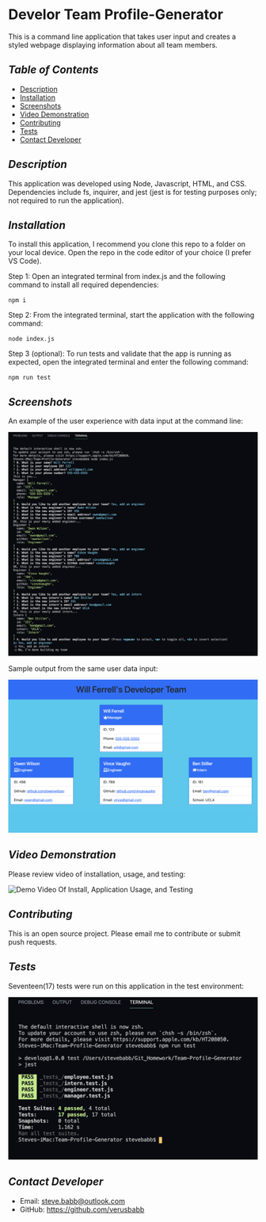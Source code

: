 # Develor Team Profile-Generator
This is a command line application that takes user input and creates a styled webpage displaying information 
about all team members.

## *Table of Contents*

- [Description](#description)
- [Installation](#installation)
- [Screenshots](#screenshots)
- [Video Demonstration](#Video-Demonstration)
- [Contributing](#contributing)
- [Tests](#tests)
- [Contact Developer](#Contact-Developer)

## *Description*
This application was developed using Node, Javascript, HTML, and CSS.  Dependencies include fs, inquirer, and 
jest (jest is for testing purposes only; not required to run the application).

## *Installation*
To install this application, I recommend you clone this repo to a folder on your local device.  Open the repo
in the code editor of your choice (I prefer VS Code).  

Step 1: Open an integrated terminal from index.js and the following command to install all required dependencies:
```
npm i
```

Step 2: From the integrated terminal, start the application with the following command:
```
node index.js
```

Step 3 (optional): To run tests and validate that the app is running as expected, open the integrated terminal and enter the following command:
```
npm run test
```

## *Screenshots*

An example of the user experience with data input at the command line:

![Screenshot of HTML Output](https://github.com/verusbabb/Team-Profile-Generator/blob/main/screenshots/terminal.png)

Sample output from the same user data input:

![Screenshot of Node Input Experience](https://github.com/verusbabb/Team-Profile-Generator/blob/main/screenshots/output.png)


## *Video Demonstration*
Please review video of installation, usage, and testing:

![Demo Video Of Install, Application Usage, and Testing](https://drive.google.com/file/d/1yPMOpRFW5i-0SnVutmKETh5cyND-t9Y4/view)

## *Contributing*
This is an open source project.  Please email me to contribute or submit push requests.

## *Tests*
Seventeen(17) tests were run on this application in the test environment:

![Screenshot of test results](https://github.com/verusbabb/Team-Profile-Generator/blob/main/screenshots/tests.png)

## *Contact Developer*
- Email: steve.babb@outlook.com
- GitHub: https://github.com/verusbabb

